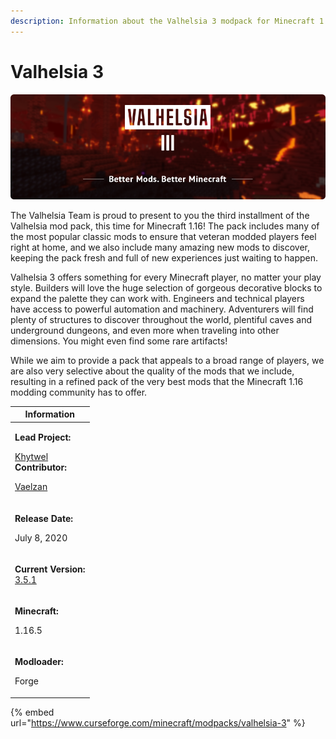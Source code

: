 ```yaml
---
description: Information about the Valhelsia 3 modpack for Minecraft 1.16.
---
```


# Valhelsia 3

![](../../.gitbook/assets/curseforge.valhelsia-3.png)

The Valhelsia Team is proud to present to you the third installment of the Valhelsia mod pack, this time for Minecraft 1.16! The pack includes many of the most popular classic mods to ensure that veteran modded players feel right at home, and we also include many amazing new mods to discover, keeping the pack fresh and full of new experiences just waiting to happen.

Valhelsia 3 offers something for every Minecraft player, no matter your play style. Builders will love the huge selection of gorgeous decorative blocks to expand the palette they can work with. Engineers and technical players have access to powerful automation and machinery. Adventurers will find plenty of structures to discover throughout the world, plentiful caves and underground dungeons, and even more when traveling into other dimensions. You might even find some rare artifacts!

While we aim to provide a pack that appeals to a broad range of players, we are also very selective about the quality of the mods that we include, resulting in a refined pack of the very best mods that the Minecraft 1.16 modding community has to offer.

| Information                                                                                                                                                                            |
| -------------------------------------------------------------------------------------------------------------------------------------------------------------------------------------- |
| <p><strong>Lead Project:</strong></p><p><a href="https://twitter.com/Khytwel">Khytwel</a><br><strong>Contributor:</strong></p><p><a href="https://twitter.com/vaelzan">Vaelzan</a></p> |
| <p><strong>Release Date:</strong></p><p>July 8, 2020</p>                                                                                                                               |
| <p><strong>Current Version:</strong><br><a href="https://www.curseforge.com/minecraft/modpacks/valhelsia-3/files/3707295">3.5.1</a></p>                                                |
| <p><strong>Minecraft:</strong></p><p>1.16.5</p>                                                                                                                                        |
| <p><strong>Modloader:</strong></p><p>Forge</p>                                                                                                                                         |

{% embed url="https://www.curseforge.com/minecraft/modpacks/valhelsia-3" %}
